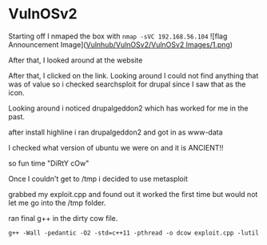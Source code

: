 # VulnOSv2

Starting off I nmaped the box with
`nmap -sVC 192.168.56.104`
![flag Announcement Image]([Vulnhub/VulnOSv2/VulnOSv2 Images/1.png](https://github.com/Infinit3i/CTF-Writeups-from-Infinit3i/blob/26b30ae59f711928ee3a0bf4900abaf3ac5e4fb9/Vulnhub/VulnOSv2/VulnOSv2%20Images/1.png))

After that, I looked around at the website



After that, I clicked on the link. Looking around I could not find anything that was of value so i checked searchsploit for drupal since I saw that as the icon.



Looking around i noticed drupalgeddon2 which has worked for me in the past.



after install highline i ran drupalgeddon2 and got in as www-data



I checked what version of ubuntu we were on and it is ANCIENT!!



so fun time "DiRtY cOw"





Once I couldn't get to /tmp i decided to use metasploit



grabbed my exploit.cpp and found out it worked the first time but would not let me go into the /tmp folder.



ran final g++ in the dirty cow file.

`g++ -Wall -pedantic -O2 -std=c++11 -pthread -o dcow exploit.cpp -lutil`




